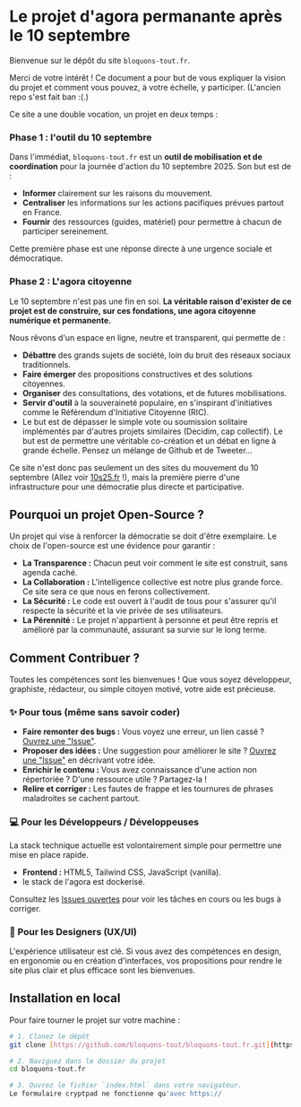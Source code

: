 # Le projet d'agora permanante après le 10 septembre

Bienvenue sur le dépôt du site `bloquons-tout.fr`.

Merci de votre intérêt ! Ce document a pour but de vous expliquer la vision du projet et comment vous pouvez, à votre échelle, y participer. (L'ancien repo s'est fait ban :(.)

Ce site a une double vocation, un projet en deux temps :

### Phase 1 : l'outil du 10 septembre

Dans l'immédiat, `bloquons-tout.fr` est un **outil de mobilisation et de coordination** pour la journée d'action du 10 septembre 2025. Son but est de :
-   **Informer** clairement sur les raisons du mouvement.
-   **Centraliser** les informations sur les actions pacifiques prévues partout en France.
-   **Fournir** des ressources (guides, matériel) pour permettre à chacun de participer sereinement.

Cette première phase est une réponse directe à une urgence sociale et démocratique.

### Phase 2 : L'agora citoyenne

Le 10 septembre n'est pas une fin en soi. **La véritable raison d'exister de ce projet est de construire, sur ces fondations, une agora citoyenne numérique et permanente.**

Nous rêvons d'un espace en ligne, neutre et transparent, qui permette de :
-   **Débattre** des grands sujets de société, loin du bruit des réseaux sociaux traditionnels.
-   **Faire émerger** des propositions constructives et des solutions citoyennes.
-   **Organiser** des consultations, des votations, et de futures mobilisations.
-   **Servir d'outil** à la souveraineté populaire, en s'inspirant d'initiatives comme le Référendum d'Initiative Citoyenne (RIC).
-   Le but est de dépasser le simple vote ou soumission solitaire implémentés par d'autres projets similaires (Decidim, cap collectif). Le but est de permettre une véritable co-création et un débat en ligne à grande échelle. Pensez un mélange de Github et de Tweeter...

Ce site n'est donc pas seulement un des sites du mouvement du 10 septembre (Allez voir [10s25.fr](https://10s25.fr/) !), mais la première pierre d'une infrastructure pour une démocratie plus directe et participative.

## Pourquoi un projet Open-Source ?

Un projet qui vise à renforcer la démocratie se doit d'être exemplaire. Le choix de l'open-source est une évidence pour garantir :
-   **La Transparence :** Chacun peut voir comment le site est construit, sans agenda caché.
-   **La Collaboration :** L'intelligence collective est notre plus grande force. Ce site sera ce que nous en ferons collectivement.
-   **La Sécurité :** Le code est ouvert à l'audit de tous pour s'assurer qu'il respecte la sécurité et la vie privée de ses utilisateurs.
-   **La Pérennité :** Le projet n'appartient à personne et peut être repris et amélioré par la communauté, assurant sa survie sur le long terme.

## Comment Contribuer ?

Toutes les compétences sont les bienvenues ! Que vous soyez développeur, graphiste, rédacteur, ou simple citoyen motivé, votre aide est précieuse.

### ✨ Pour tous (même sans savoir coder)
-   **Faire remonter des bugs :** Vous voyez une erreur, un lien cassé ? [Ouvrez une "Issue"](https://github.com/bloquons-tout/bloquons-tout.fr/issues).
-   **Proposer des idées :** Une suggestion pour améliorer le site ? [Ouvrez une "Issue"](https://github.com/bloquons-tout/bloquons-tout.fr/issues) en décrivant votre idée.
-   **Enrichir le contenu :** Vous avez connaissance d'une action non répertoriée ? D'une ressource utile ? Partagez-la !
-   **Relire et corriger :** Les fautes de frappe et les tournures de phrases maladroites se cachent partout.

### 💻 Pour les Développeurs / Développeuses
La stack technique actuelle est volontairement simple pour permettre une mise en place rapide.
-   **Frontend :** HTML5, Tailwind CSS, JavaScript (vanilla).
-  le stack de l'agora est dockerisé.


Consultez les [Issues ouvertes](https://github.com/bloquons-tout/bloquons-tout.fr/issues) pour voir les tâches en cours ou les bugs à corriger.

### 🎨 Pour les Designers (UX/UI)
L'expérience utilisateur est clé. Si vous avez des compétences en design, en ergonomie ou en création d'interfaces, vos propositions pour rendre le site plus clair et plus efficace sont les bienvenues.

## Installation en local

Pour faire tourner le projet sur votre machine :

```bash
# 1. Clonez le dépôt
git clone [https://github.com/bloquons-tout/bloquons-tout.fr.git](https://github.com/bloquons-tout/bloquons-tout.fr.git)

# 2. Naviguez dans le dossier du projet
cd bloquons-tout.fr

# 3. Ouvrez le fichier `index.html` dans votre navigateur.
Le formulaire cryptpad ne fonctionne qu'avec https://
